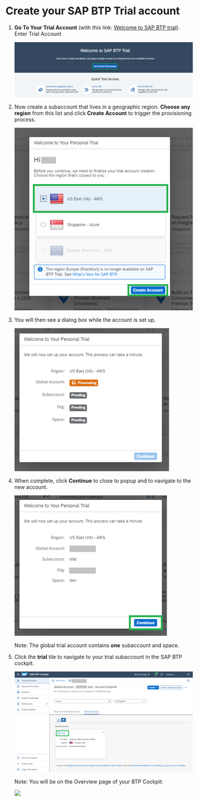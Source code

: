 
# Create your SAP BTP Trial account


1. **Go To Your Trial Account** (with this link: <a href="https://cockpit.hanatrial.ondemand.com/" target="true">Welcome to SAP BTP trial</a>).
Enter Trial Account

     ![](../images/Enter_trial_account.png)


2. Now create a subaccount that lives in a geographic region. **Choose any region** from this list and click **Create Account** to trigger the provisioning process.

     ![](../images/Create_Account.png)


3. You will then see a dialog box while the account is set up. 

      ![](../images/Welcome_to_Trial.png)


4. When complete, click **Continue** to close to popup and to navigate to the new account.

      ![](../images/Welcome_to_Trial2.png)


      Note: The global trial account contains&nbsp;<strong>one</strong> subaccount and space.&nbsp;</p>

5. Click the <strong>trial</strong> tile to navigate to your trial subaccount in the SAP BTP cockpit.

      ![](../images/Trial.png)


    Note: You will be on the Overview page of your BTP Cockpit:

     ![](../images/Cockpit.png")

